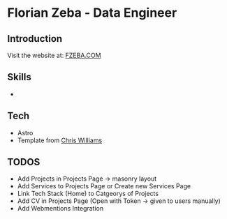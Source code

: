 # Florian Zeba - Data Engineer

## Introduction
Visit the website at: [FZEBA.COM](https://www.fzeba.com)

## Skills
- 

## Tech
- Astro
- Template from [Chris Williams](https://github.com/chrismwilliams/astro-theme-cactus?tab=readme-ov-file)

## TODOS
- Add Projects in Projects Page -> masonry layout
- Add Services to Projects Page or Create new Services Page
- Link Tech Stack (Home) to Catgeorys of Projects
- Add CV in Projects Page (Open with Token -> given to users manually)
- Add Webmentions Integration

